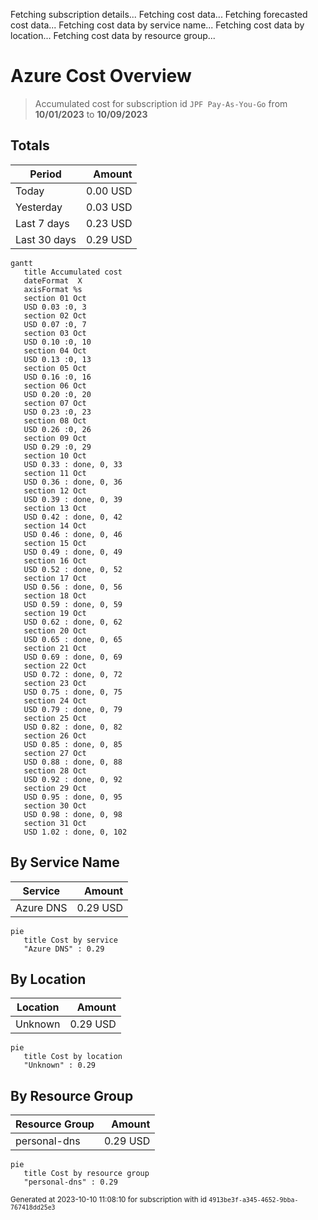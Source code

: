 Fetching subscription details...
Fetching cost data...
Fetching forecasted cost data...
Fetching cost data by service name...
Fetching cost data by location...
Fetching cost data by resource group...
# Azure Cost Overview

> Accumulated cost for subscription id `JPF Pay-As-You-Go` from **10/01/2023** to **10/09/2023**

## Totals

|Period|Amount|
|---|---:|
|Today|0.00 USD|
|Yesterday|0.03 USD|
|Last 7 days|0.23 USD|
|Last 30 days|0.29 USD|

```mermaid
gantt
   title Accumulated cost
   dateFormat  X
   axisFormat %s
   section 01 Oct
   USD 0.03 :0, 3
   section 02 Oct
   USD 0.07 :0, 7
   section 03 Oct
   USD 0.10 :0, 10
   section 04 Oct
   USD 0.13 :0, 13
   section 05 Oct
   USD 0.16 :0, 16
   section 06 Oct
   USD 0.20 :0, 20
   section 07 Oct
   USD 0.23 :0, 23
   section 08 Oct
   USD 0.26 :0, 26
   section 09 Oct
   USD 0.29 :0, 29
   section 10 Oct
   USD 0.33 : done, 0, 33
   section 11 Oct
   USD 0.36 : done, 0, 36
   section 12 Oct
   USD 0.39 : done, 0, 39
   section 13 Oct
   USD 0.42 : done, 0, 42
   section 14 Oct
   USD 0.46 : done, 0, 46
   section 15 Oct
   USD 0.49 : done, 0, 49
   section 16 Oct
   USD 0.52 : done, 0, 52
   section 17 Oct
   USD 0.56 : done, 0, 56
   section 18 Oct
   USD 0.59 : done, 0, 59
   section 19 Oct
   USD 0.62 : done, 0, 62
   section 20 Oct
   USD 0.65 : done, 0, 65
   section 21 Oct
   USD 0.69 : done, 0, 69
   section 22 Oct
   USD 0.72 : done, 0, 72
   section 23 Oct
   USD 0.75 : done, 0, 75
   section 24 Oct
   USD 0.79 : done, 0, 79
   section 25 Oct
   USD 0.82 : done, 0, 82
   section 26 Oct
   USD 0.85 : done, 0, 85
   section 27 Oct
   USD 0.88 : done, 0, 88
   section 28 Oct
   USD 0.92 : done, 0, 92
   section 29 Oct
   USD 0.95 : done, 0, 95
   section 30 Oct
   USD 0.98 : done, 0, 98
   section 31 Oct
   USD 1.02 : done, 0, 102
```

## By Service Name

|Service|Amount|
|---|---:|
|Azure DNS|0.29 USD|

```mermaid
pie
   title Cost by service
   "Azure DNS" : 0.29
```

## By Location

|Location|Amount|
|---|---:|
|Unknown|0.29 USD|

```mermaid
pie
   title Cost by location
   "Unknown" : 0.29
```

## By Resource Group

|Resource Group|Amount|
|---|---:|
|personal-dns|0.29 USD|

```mermaid
pie
   title Cost by resource group
   "personal-dns" : 0.29
```

<sup>Generated at 2023-10-10 11:08:10 for subscription with id `4913be3f-a345-4652-9bba-767418dd25e3`</sup>
